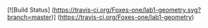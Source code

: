 [![Build Status]
(https://travis-ci.org/Foxes-one/lab1-geometry.svg?branch=master)]
(https://travis-ci.org/Foxes-one/lab1-geometry)
